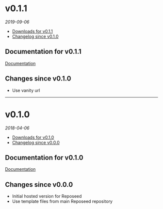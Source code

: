 <!--
# v0.2.0
_2017_
  - [Downloads for v0.2.0](#downloads-for-v020)
  - [Changelog since v0.1.0](#changes-since-v010)
  - [Documentation for v0.2.0](#documentation-for-v020)

## Documentation for v0.2.0
[Documentation](/docs)

## Changes since v0.1.0

## Fixes since v0.1.0

---

-->

# v0.1.1
_2019-09-06_
  - [Downloads for v0.1.1](https://github.com/okkur/reposeed-server/releases/tag/v0.1.1)
  - [Changelog since v0.1.0](#changes-since-v010)

## Documentation for v0.1.1
[Documentation](/docs)

## Changes since v0.1.0
  - Use vanity url

---

# v0.1.0
_2018-04-06_
  - [Downloads for v0.1.0](https://github.com/okkur/reposeed-server/releases/tag/v0.1.0)
  - [Changelog since v0.0.0](#changes-since-v000)

## Documentation for v0.1.0
[Documentation](/docs)

## Changes since v0.0.0
  - Initial hosted version for Reposeed
  - Use template files from main Reposeed repository
